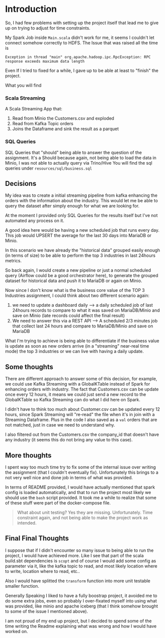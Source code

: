# Introduction

So, I had few problems with setting up the project itself that lead me to give up on trying to adjust for time constraints.

My Spark Job inside `Main.scala` didn't work for me, it seems I couldn't let connect somehow correctly to HDFS.
The Issue that was raised all the time is

```console
Exception in thread "main" org.apache.hadoop.ipc.RpcException: RPC response exceeds maximum data length
```

Even If I tried to fixed for a while, I gave up to be able at least to "finish" the project.

What you will find

### Scala Streaming 
A Scala Streaming App that:

1. Read from Minio the Customers.csv and exploded
2. Read from Kafka Topic orders
3. Joins the Dataframe and sink the result as a parquet

### SQL Queries

SQL Queries that "should" being able to answer the question of the assignment.
It's a Should because again, not being able to load the data in Minio, I was not able to actually query via Trino/Hive
You will find the sql queries under `resources/sql/business.sql`

## Decisions
My idea was to create a initial streaming pipeline from kafka enhancing the orders with the information about the industry.
This would let me be able to query the dataset after simply enough for what we are looking for.

At the moment I provided only SQL Queries for the results itself but I've not automated any process on it.

A good idea here would be having a new scheduled job that runs every day.
This job would UPSERT the average for the last 30 days into MariaDB or Minio.

In this scenario we have already the "historical data" grouped easily enough (in terms of size) to be able to perform the top 3 industries in last 24hours metrics.

So back again, I would create a new pipeline or just a normal scheduled query (Airflow could be a good orchestrator here), to generate the grouped dataset for historical data
and push it to MariaDB or again on Minio.

Now since I don't know what is the business core value of the TOP 3 Industries assignment, I could think about two different scenario again:

1. we need to update a dashboard daily --> a daily scheduled job of last 24hours records to compare to what it was saved on MariaDB/Minio and save on Minio (late records could affect the final result)
2. We need to answer this via a REST API --> A scheduled 2/3 minutes job that collect last 24 hours and compare to MariaDB/Minio and save on MariaDB

What I'm trying to achieve is being able to differentiate if the business value is update as soon as new orders arrive (in a "streaming" near-real time mode) the top 3 industries
or we can live with having a daily update.

## Some thoughts

There are different approach to answer some of this decision, for example, we could use Kafka Streaming with a GlobalKTable instead of Spark for enhancing orders with industry.
The fact that Customers.csv can be update once every 12 hours, it means we could just send a new record to the GlobalKTable so Kafka Streaming can do what I did here on Spark.

I didn't have to think too much about Customer.csv can be updated every 12 hours, since Spark Streaming will "re-read" the file when it's in join with a Streaming Dataframe.
Plus in the code I also saved as a `val` orders that are not matched, just in case we need to understand why.

I also filtered out from the Customers.csv the company_id that doesn't have any industry (it seems this do not bring any value to this case).

## More thoughts

I spent way too much time try to fix some of the internal issue over writing the assignment (that I couldn't eventually fix).
Unfortunately this brings to a not very well nice and done job in terms of what was provided.

In terms of README provided, I would have actually mentioned that spark config is loaded automatically, and that to run the project most likely we should use the `bash` script provided.
It took me a while to realize that some of these stuff were part of the docker-compose file.

>What about unit testing? Yes they are missing. Unfortunately. Time constraint again, and not being able to make the project work as intended.

## Final Final Thoughts
I suppose that if I didn't encounter so many issue to being able to run the project, I would have achieved more.
Like I see that part of the scala build.sbt dependencies is `scopt` and of course I would add some config as parameter via it, like the kafka topic to read, and most likely location where to write, location where to read, etc..

Also I would have splitted the `transform` function into more unit testable smaller function.

Generally Speaking I liked to have a fully boostrap project, it avoided me to do some extra jobs, even so probably I over-fixated myself into using what was provided, like minio and apache iceberg (that I think somehow brought to some of the issue I mentioned above).

I am not proud of my end up project, but I decided to spend some of the time writing the Readme explaining what was wrong and how I would have worked on.